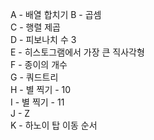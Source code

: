 A - 배열 합치기 
B - 곱셈  
C - 행렬 제곱  
D - 피보나치 수 3  
E - 히스토그램에서 가장 큰 직사각형  
F - 종이의 개수  
G - 쿼드트리  
H - 별 찍기 - 10  
I - 별 찍기 - 11  
J - Z  
K - 하노이 탑 이동 순서  

